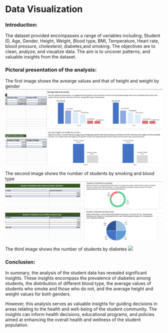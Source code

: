 # Data Visualization

### Introduction:
The dataset provided encompasses a range of variables including; Student ID, Age, Gender, Height, Weight, Blood type, BMI, Temperature, Heart rate, blood pressure, cholesterol, diabetes,and smoking.
The objectives are to clean, analyze, and visualize data.
The aim is to uncover patterns, and valuable insights from the dataset.

### Pictoral presentation of the analysis:
The first image shows the avearge values and that of height and weight by gender
![](Pivotchart1.png)

The second image shows the number of students by smoking and blood type
![](Pivotchart2.png)

The third image shows the number of students by diabetes
![](Pivotchart3)

### Conclusion:
In summary, the analysis of the student data has revealed significant insights. These insights encompass the prevalence of diabetes among students, the distribution of different blood type, the average values of students who smoke and those who do not, and the average height and weight values for both genders.

However, this analysis serves as valuable insights for guiding decisions in areas relating to the health and well-being of the student community. The insights can inform health decisions, educational programs, and policies aimed at enhancing the overall health and wellness of the student population.
